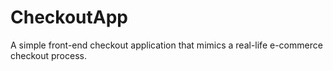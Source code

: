 # CheckoutApp
A simple front-end checkout application that mimics a real-life e-commerce checkout process.
